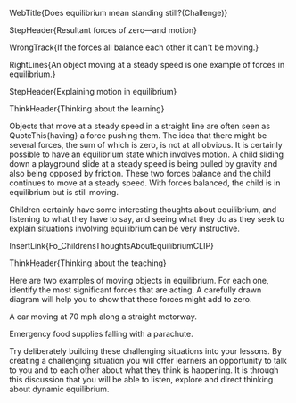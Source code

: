 WebTitle{Does equilibrium mean standing still?(Challenge)}

StepHeader{Resultant forces of zero—and motion}

WrongTrack{If the forces all balance each other it can't be moving.}

RightLines{An object moving at a steady speed is one example of forces in equilibrium.}

StepHeader{Explaining motion in equilibrium}

ThinkHeader{Thinking about the learning}

Objects that move at a steady speed in a straight line are often seen as QuoteThis{having} a force pushing them. The idea that there might be several forces, the sum of which is zero, is not at all obvious. It is certainly possible to have an equilibrium state which involves motion. A child sliding down a playground slide at a steady speed is being pulled by gravity and also being opposed by friction. These two forces balance and the child continues to move at a steady speed. With forces balanced, the child is in equilibrium but is still moving.

Children certainly have some interesting thoughts about equilibrium, and listening to what they have to say, and seeing what they do as they seek to explain situations involving equilibrium can be very instructive.

InsertLink{Fo_ChildrensThoughtsAboutEquilibriumCLIP}

ThinkHeader{Thinking about the teaching}

Here are two examples of moving objects in equilibrium. For each one, identify the most significant forces that are acting. A carefully drawn diagram will help you to show that these forces might add to zero.

A car moving at 70 mph along a straight motorway.

Emergency food supplies falling with a parachute.

Try deliberately building these challenging situations into your lessons. By creating a challenging situation you will offer learners an opportunity to talk to you and to each other about what they think is happening. It is through this discussion that you will be able to listen, explore and direct thinking about dynamic equilibrium.

